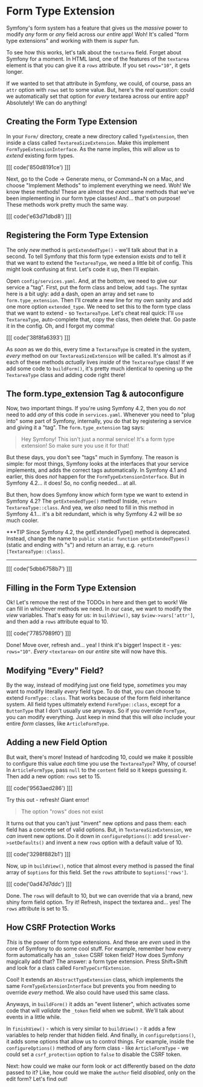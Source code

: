 # Form Type Extension

Symfony's form system has a feature that gives us the *massive* power to modify
*any* form or *any* field across our *entire* app! Woh! It's called "form type
extensions" and working with them is *super* fun.

To see how this works, let's talk about the `textarea` field. Forget about Symfony
for a moment. In HTML land, one of the features of the `textarea` element is that
you can give it a `rows` attribute. If you set `rows="10"`, it gets longer.

If we wanted to set that attribute in Symfony, we could, of course, pass an `attr`
option with `rows` set to some value. But, here's the *real* question: could we
automatically set that option for *every* textarea across our entire app? Absolutely!
We can do anything!

## Creating the Form Type Extension

In your `Form/` directory, create a new directory called `TypeExtension`, then inside
a class called `TextareaSizeExtension`. Make this implement `FormTypeExtensionInterface`.
As the name implies, this will allow us to *extend* existing form types.

[[[ code('850d8191ce') ]]]

Next, go to the Code -> Generate menu, or Command+N on a Mac, and choose
"Implement Methods" to implement everything we need. Woh! We know these methods!
These are almost the *exact* same methods that we've been implementing in our form
type classes! And... that's on purpose! These methods work pretty much the same way.

[[[ code('e63d71dbd8') ]]]

## Registering the Form Type Extension

The only *new* method is `getExtendedType()` - we'll talk about that in a second.
To tell Symfony that this form type extension exists *and* to tell it that we want
to extend the `TextareaType`, we need a little bit of config. This might look confusing
at first. Let's code it up, then I'll explain.

Open `config/services.yaml`. And, at the bottom, we need to give our service
a "tag". First, put the form class and below, add `tags`. The syntax here is a bit
ugly: add a dash, open an array and set `name` to `form.type_extension`. Then I'll
create a new line for my own sanity and add one more option `extended_type`. We need
to set this to the form type class that we want to extend - so `TextareaType`. Let's
cheat real quick: I'll `use TextareaType`, auto-complete that, copy the class, then
delete that. Go paste it in the config. Oh, and I forgot my comma!

[[[ code('38f8fa6393') ]]]

As *soon* as we do this, every time a `TextareaType` is created in the system, *every*
method on our `TextareaSizeExtension` will be called. It's almost as if each of
these methods *actually* lives *inside* of the `TextareaType` class! If we add
some code to `buildForm()`, it's pretty much identical to opening up the `TextareaType`
class and adding code right there!

## The form.type_extension Tag & autoconfigure

Now, two important things. If you're using Symfony 4.2, then you do *not* need to
add *any* of this code in `services.yaml`. Whenever you need to "plug into" some
part of Symfony, internally, you do that by registering a service and giving it
a "tag". The `form.type_extension` tag says:

> Hey Symfony! This isn't just a normal service! It's a form type extension! So
> make sure you use it for that!

But these days, you don't see "tags" much in Symfony. The reason is simple: for
most things, Symfony looks at the interfaces that your service implements, and adds
the correct tags automatically. In Symfony 4.1 and earlier, this does *not* happen
for the `FormTypeExtensionInterface`. But in Symfony 4.2... it does! So, no config
needed... at all.

But then, how does Symfony know *which* form type we want to extend in Symfony 4.2?
The `getExtendedType()` method! Inside, `return TextareaType::class`. And yea,
we *also* need to fill in this method in Symfony 4.1... it's a bit redundant, which
is why Symfony 4.2 will be *so* much cooler.

***TIP
Since Symfony 4.2, the getExtendedType() method is deprecated. Instead, change the
name to `public static function getExtendedTypes()` (static and ending with "s") and 
return an array, e.g. `return [TextareaType::class]`.
***

[[[ code('5dbb6758b7') ]]]

## Filling in the Form Type Extension

Ok! Let's remove the rest of the TODOs in here and then get to work! We can fill
in whichever methods we need. In our case, we want to modify the *view* variables.
That's easy for us: in `buildView()`, say `$view->vars['attr']`, and
then add a `rows` attribute equal to 10.

[[[ code('77857989f0') ]]]

Done! Move over, refresh and... yea! I think it's bigger! Inspect it - yes: `rows="10"`.
*Every* `<textarea>` on our *entire* site will now have this.

## Modifying "Every" Field?

By the way, instead of modifying just one field type, *sometimes* you may want to
modify literally *every* field type. To do that, you can choose to extend
`FormType::class`. That works because of the form field inheritance system. All
field types ultimately extend `FormType::class`, except for a `ButtonType` that I
don't usually use anyways. So if you override `FormType`, you can modify everything.
Just keep in mind that this will *also* include your entire *form* classes, like
`ArticleFormType`.

## Adding a new Field Option

But wait, there's more! Instead of hardcoding 10, could we make it possible to configure
this value *each* time you use the `TextareaType`? Why, of course! In `ArticleFormType`,
pass `null` to the `content` field so it keeps guessing it. Then add a new option:
`rows` set to 15.

[[[ code('9563aed286') ]]]

Try this out - refresh! Giant error!

> The option "rows" does not exist

It turns out that you can't just "invent" new options and pass them: each field
has a concrete set of valid options. But, in `TextareaSizeExtension`, we *can*
invent new options. Do it down in `configureOptions()`: add
`$resolver->setDefaults()` and invent a new `rows` option with a default value of
10.

[[[ code('3298f882b1') ]]]

Now, up in `buildView()`, notice that almost every method is passed the final
array of `$options` for this field. Set the `rows` attribute to `$options['rows']`.

[[[ code('0ad47d7ddc') ]]]

Done. The `rows` will default to 10, but we can override that via a brand, new
shiny form field option. Try it! Refresh, inspect the textarea and... yes! The
`rows` attribute is set to 15.

## How CSRF Protection Works

*This* is the power of form type extensions. And these are *even* used in the
core of Symfony to do some cool stuff. For example, remember how every form automatically
has an `_token` CSRF token field? How does Symfony magically add that? The answer:
a form type extension. Press Shift+Shift and look for a class called `FormTypeCsrfExtension`.

Cool! It extends an `AbstractTypeExtension` class, which implements the same
`FormTypeExtensionInterface` but prevents you from needing to override *every* method.
We also could have used this same class.

Anyways, in `buildForm()` it adds an "event listener", which activates some code
that will *validate* the `_token` field when we submit. We'll talk about events
in a little while.

In `finishView()` - which is very similar to `buildView()` - it adds a few
variables to help render that hidden field. And finally, in `configureOptions()`,
it adds some options that allow us to control things. For example, inside the
`configureOptions()` method of any form class - like `ArticleFormType` - we could
set a `csrf_protection` option to `false` to disable the CSRF token.

Next: how could we make our form look or act differently based on the *data* passed
to it? Like, how could we make the `author` field *disabled*, only on the edit
form? Let's find out!
